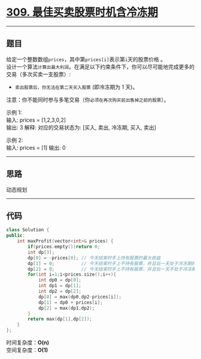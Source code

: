 # [309. 最佳买卖股票时机含冷冻期](https://leetcode.cn/problems/best-time-to-buy-and-sell-stock-with-cooldown/)

---

## 题目

给定一个整数数组`prices`，其中第`prices[i]`表示第`i`天的股票价格 。​  
设计一个算法`计算出最大利润`。在满足以下约束条件下，你可以尽可能地完成更多的交易（多次买卖一支股票）:  

- `卖出股票后，你无法在第二天买入股票` (即冷冻期为 1 天)。  

注意：你不能同时参与多笔交易（你`必须在再次购买前出售掉之前的股票`）。  

示例 1:  
输入: prices = [1,2,3,0,2]  
输出: 3
解释: 对应的交易状态为: [买入, 卖出, 冷冻期, 买入, 卖出]  

示例 2:  
输入: prices = [1]
输出: 0  

---

## 思路

动态规划

---

## 代码

```C++
class Solution {
public:
    int maxProfit(vector<int>& prices) {
        if(prices.empty())return 0;
        int dp[3];
        dp[0] = -prices[0]; // 今天结束时手上持有股票的最大收益
        dp[1] = 0;          // 今天结束时手上不持有股票，并且后一天处于冷冻期的累计最大收益
        dp[2] = 0;          // 今天结束时手上不持有股票，并且后一天不处于冷冻期的累计最大收益
        for(int i=1;i<prices.size();i++){
            int dp0 = dp[0];
            int dp1 = dp[1];
            int dp2 = dp[2];
            dp[0] = max(dp0,dp2-prices[i]);
            dp[1] = dp0 + prices[i];
            dp[2] = max(dp1,dp2);
        }
        return max(dp[1],dp[2]);
    }
};
```

时间复杂度：**O(n)**  
空间复杂度：**O(1)**
